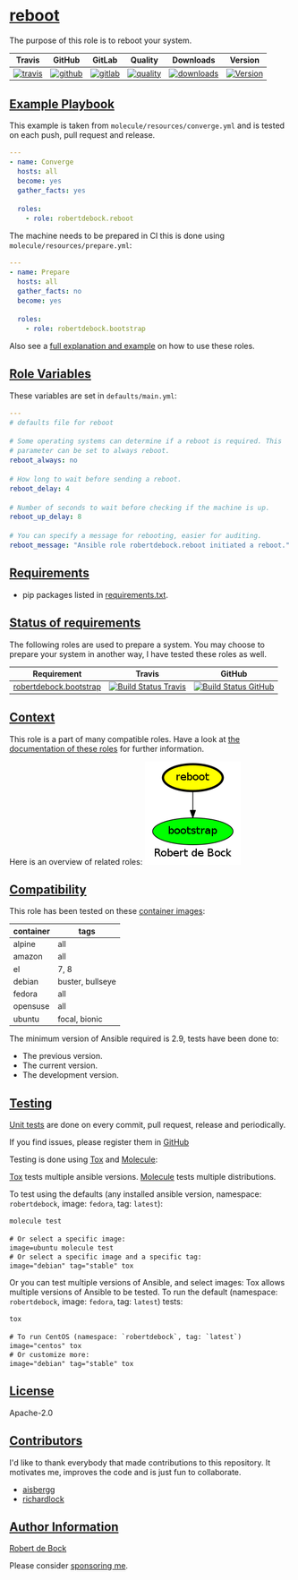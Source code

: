 # [reboot](#reboot)

The purpose of this role is to reboot your system.

|Travis|GitHub|GitLab|Quality|Downloads|Version|
|------|------|------|-------|---------|-------|
|[![travis](https://travis-ci.com/robertdebock/ansible-role-reboot.svg?branch=master)](https://travis-ci.com/robertdebock/ansible-role-reboot)|[![github](https://github.com/robertdebock/ansible-role-reboot/workflows/Ansible%20Molecule/badge.svg)](https://github.com/robertdebock/ansible-role-reboot/actions)|[![gitlab](https://gitlab.com/robertdebock/ansible-role-reboot/badges/master/pipeline.svg)](https://gitlab.com/robertdebock/ansible-role-reboot)|[![quality](https://img.shields.io/ansible/quality/30570)](https://galaxy.ansible.com/robertdebock/reboot)|[![downloads](https://img.shields.io/ansible/role/d/30570)](https://galaxy.ansible.com/robertdebock/reboot)|[![Version](https://img.shields.io/github/release/robertdebock/ansible-role-reboot.svg)](https://github.com/robertdebock/ansible-role-reboot/releases/)|

## [Example Playbook](#example-playbook)

This example is taken from `molecule/resources/converge.yml` and is tested on each push, pull request and release.
```yaml
---
- name: Converge
  hosts: all
  become: yes
  gather_facts: yes

  roles:
    - role: robertdebock.reboot
```

The machine needs to be prepared in CI this is done using `molecule/resources/prepare.yml`:
```yaml
---
- name: Prepare
  hosts: all
  gather_facts: no
  become: yes

  roles:
    - role: robertdebock.bootstrap
```

Also see a [full explanation and example](https://robertdebock.nl/how-to-use-these-roles.html) on how to use these roles.

## [Role Variables](#role-variables)

These variables are set in `defaults/main.yml`:
```yaml
---
# defaults file for reboot

# Some operating systems can determine if a reboot is required. This
# parameter can be set to always reboot.
reboot_always: no

# How long to wait before sending a reboot.
reboot_delay: 4

# Number of seconds to wait before checking if the machine is up.
reboot_up_delay: 8

# You can specify a message for rebooting, easier for auditing.
reboot_message: "Ansible role robertdebock.reboot initiated a reboot."
```

## [Requirements](#requirements)

- pip packages listed in [requirements.txt](https://github.com/robertdebock/ansible-role-reboot/blob/master/requirements.txt).

## [Status of requirements](#status-of-requirements)

The following roles are used to prepare a system. You may choose to prepare your system in another way, I have tested these roles as well.

| Requirement | Travis | GitHub |
|-------------|--------|--------|
| [robertdebock.bootstrap](https://galaxy.ansible.com/robertdebock/bootstrap) | [![Build Status Travis](https://travis-ci.com/robertdebock/ansible-role-bootstrap.svg?branch=master)](https://travis-ci.com/robertdebock/ansible-role-bootstrap) | [![Build Status GitHub](https://github.com/robertdebock/ansible-role-bootstrap/workflows/Ansible%20Molecule/badge.svg)](https://github.com/robertdebock/ansible-role-bootstrap/actions) |

## [Context](#context)

This role is a part of many compatible roles. Have a look at [the documentation of these roles](https://robertdebock.nl/) for further information.

Here is an overview of related roles:
![dependencies](https://raw.githubusercontent.com/robertdebock/drawings/artifacts/reboot.png "Dependency")

## [Compatibility](#compatibility)

This role has been tested on these [container images](https://hub.docker.com/u/robertdebock):

|container|tags|
|---------|----|
|alpine|all|
|amazon|all|
|el|7, 8|
|debian|buster, bullseye|
|fedora|all|
|opensuse|all|
|ubuntu|focal, bionic|

The minimum version of Ansible required is 2.9, tests have been done to:

- The previous version.
- The current version.
- The development version.



## [Testing](#testing)

[Unit tests](https://travis-ci.com/robertdebock/ansible-role-reboot) are done on every commit, pull request, release and periodically.

If you find issues, please register them in [GitHub](https://github.com/robertdebock/ansible-role-reboot/issues)

Testing is done using [Tox](https://tox.readthedocs.io/en/latest/) and [Molecule](https://github.com/ansible/molecule):

[Tox](https://tox.readthedocs.io/en/latest/) tests multiple ansible versions.
[Molecule](https://github.com/ansible/molecule) tests multiple distributions.

To test using the defaults (any installed ansible version, namespace: `robertdebock`, image: `fedora`, tag: `latest`):

```
molecule test

# Or select a specific image:
image=ubuntu molecule test
# Or select a specific image and a specific tag:
image="debian" tag="stable" tox
```

Or you can test multiple versions of Ansible, and select images:
Tox allows multiple versions of Ansible to be tested. To run the default (namespace: `robertdebock`, image: `fedora`, tag: `latest`) tests:

```
tox

# To run CentOS (namespace: `robertdebock`, tag: `latest`)
image="centos" tox
# Or customize more:
image="debian" tag="stable" tox
```

## [License](#license)

Apache-2.0

## [Contributors](#contributors)

I'd like to thank everybody that made contributions to this repository. It motivates me, improves the code and is just fun to collaborate.

- [aisbergg](https://github.com/aisbergg)
- [richardlock](https://github.com/richardlock)

## [Author Information](#author-information)

[Robert de Bock](https://robertdebock.nl/)

Please consider [sponsoring me](https://github.com/sponsors/robertdebock).
